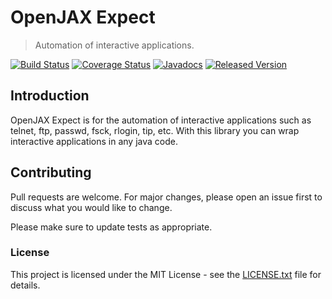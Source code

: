 # OpenJAX Expect

> Automation of interactive applications.

[![Build Status](https://travis-ci.org/openjax/expect.png)](https://travis-ci.org/openjax/expect)
[![Coverage Status](https://coveralls.io/repos/github/openjax/expect/badge.svg)](https://coveralls.io/github/openjax/expect)
[![Javadocs](https://www.javadoc.io/badge/org.openjax/expect.svg)](https://www.javadoc.io/doc/org.openjax/expect)
[![Released Version](https://img.shields.io/maven-central/v/org.openjax/expect.svg)](https://mvnrepository.com/artifact/org.openjax/expect)

## Introduction

OpenJAX Expect is for the automation of interactive applications such as telnet, ftp, passwd, fsck, rlogin, tip, etc. With this library you can wrap interactive applications in any java code.

## Contributing

Pull requests are welcome. For major changes, please open an issue first to discuss what you would like to change.

Please make sure to update tests as appropriate.

### License

This project is licensed under the MIT License - see the [LICENSE.txt](LICENSE.txt) file for details.